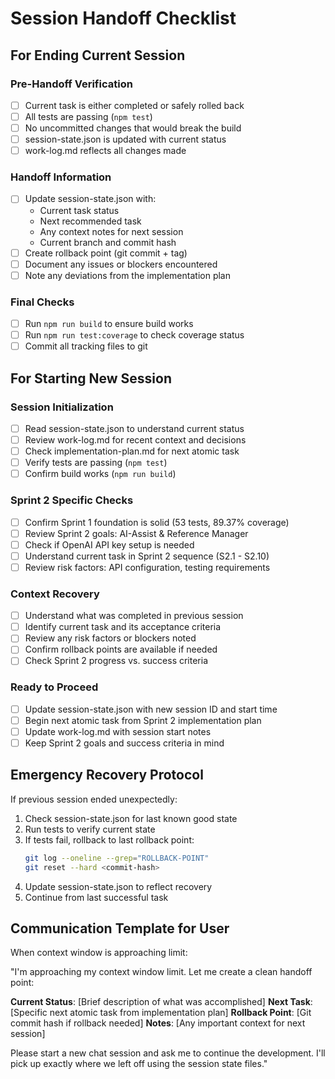 # Session Handoff Checklist

## For Ending Current Session

### Pre-Handoff Verification
- [ ] Current task is either completed or safely rolled back
- [ ] All tests are passing (`npm test`)
- [ ] No uncommitted changes that would break the build
- [ ] session-state.json is updated with current status
- [ ] work-log.md reflects all changes made

### Handoff Information
- [ ] Update session-state.json with:
  - Current task status
  - Next recommended task
  - Any context notes for next session
  - Current branch and commit hash
- [ ] Create rollback point (git commit + tag)
- [ ] Document any issues or blockers encountered
- [ ] Note any deviations from the implementation plan

### Final Checks
- [ ] Run `npm run build` to ensure build works
- [ ] Run `npm run test:coverage` to check coverage status
- [ ] Commit all tracking files to git

## For Starting New Session

### Session Initialization
- [ ] Read session-state.json to understand current status
- [ ] Review work-log.md for recent context and decisions
- [ ] Check implementation-plan.md for next atomic task
- [ ] Verify tests are passing (`npm test`)
- [ ] Confirm build works (`npm run build`)

### Sprint 2 Specific Checks
- [ ] Confirm Sprint 1 foundation is solid (53 tests, 89.37% coverage)
- [ ] Review Sprint 2 goals: AI-Assist & Reference Manager
- [ ] Check if OpenAI API key setup is needed
- [ ] Understand current task in Sprint 2 sequence (S2.1 - S2.10)
- [ ] Review risk factors: API configuration, testing requirements

### Context Recovery
- [ ] Understand what was completed in previous session
- [ ] Identify current task and its acceptance criteria
- [ ] Review any risk factors or blockers noted
- [ ] Confirm rollback points are available if needed
- [ ] Check Sprint 2 progress vs. success criteria

### Ready to Proceed
- [ ] Update session-state.json with new session ID and start time
- [ ] Begin next atomic task from Sprint 2 implementation plan
- [ ] Update work-log.md with session start notes
- [ ] Keep Sprint 2 goals and success criteria in mind

## Emergency Recovery Protocol

If previous session ended unexpectedly:
1. Check session-state.json for last known good state
2. Run tests to verify current state
3. If tests fail, rollback to last rollback point:
   ```bash
   git log --oneline --grep="ROLLBACK-POINT"
   git reset --hard <commit-hash>
   ```
4. Update session-state.json to reflect recovery
5. Continue from last successful task

## Communication Template for User

When context window is approaching limit:

"I'm approaching my context window limit. Let me create a clean handoff point:

**Current Status**: [Brief description of what was accomplished]
**Next Task**: [Specific next atomic task from implementation plan]
**Rollback Point**: [Git commit hash if rollback needed]
**Notes**: [Any important context for next session]

Please start a new chat session and ask me to continue the development. I'll pick up exactly where we left off using the session state files."